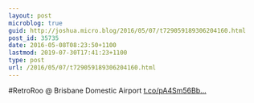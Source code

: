 ```yaml
---
layout: post
microblog: true
guid: http://joshua.micro.blog/2016/05/07/t729059189306204160.html
post_id: 35735
date: 2016-05-08T08:23:50+1100
lastmod: 2019-07-30T17:41:23+1100
type: post
url: /2016/05/07/t729059189306204160.html
---
```

#RetroRoo @ Brisbane Domestic Airport [t.co/pA4Sm56Bb...](https://t.co/pA4Sm56Bbi)
